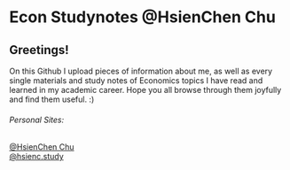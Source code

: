 # Econ Studynotes @HsienChen Chu

## Greetings!

On this Github I upload pieces of information about me, as well as every single materials and study notes of Economics topics I have read and learned in my academic career. Hope you all browse through them joyfully and find them useful. :)

###### Personal Sites:
[@HsienChen Chu](https://sites.google.com/view/hsienchenchu/home)
\
[@hsienc.study](https://www.instagram.com/hsienc.study/)

